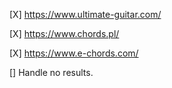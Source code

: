 [X] https://www.ultimate-guitar.com/

[X] https://www.chords.pl/

[X] https://www.e-chords.com/

[] Handle no results.
